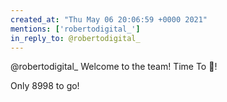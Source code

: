 ```yaml
---
created_at: "Thu May 06 20:06:59 +0000 2021"
mentions: ['robertodigital_']
in_reply_to: @robertodigital_
---
```


@robertodigital_ Welcome to the team! Time To 🚀!

Only 8998 to go!